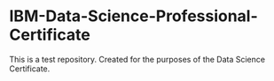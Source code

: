 # IBM-Data-Science-Professional-Certificate
This is a test repository.  Created for the purposes of the Data Science Certificate.

